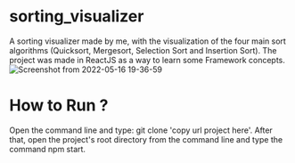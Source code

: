 # sorting_visualizer
A sorting visualizer made by me, with the visualization of the four main sort algorithms (Quicksort, Mergesort, Selection Sort and Insertion Sort). 
The project was made in ReactJS as a way to learn some Framework concepts.
![Screenshot from 2022-05-16 19-36-59](https://user-images.githubusercontent.com/37545382/168693866-b04ad6ab-0af4-4754-b2fa-e4231688c5bd.png)
# How to Run ?
Open the command line and type: git clone 'copy url project here'. After that, open the project's root directory from the command line and type the command npm start.
